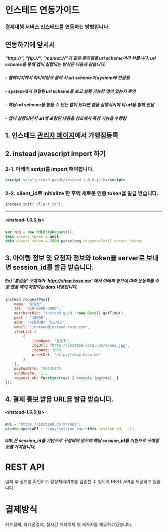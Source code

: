 # 인스테드 연동가이드

### 결제대행 서비스 인스테드를 연동하는 방법입니다.

## 연동하기에 앞서서
##### “http://”, “ftp://”, “market://”과 같은 문자열을 url scheme이라 부릅니다. url scheme을 통해 앱이 실행되는 방식은 다음과 같습니다.

##### - 웹페이지에서 하이퍼링크 클릭 시 url scheme이 system에 전달됨
##### - system에서 전달된 url scheme을 보고 실행 가능한 앱이 있는지 확인
##### - 해당 url scheme을 받을 수 있는 앱이 있다면 앱을 실행시키며 이 url을 함께 전달
##### - 앱이 실행되면서 url에 포함된 내용을 참조해서 특정 기능을 수행함

## 1. 인스테드 [관리자 페이지](http://insteadadmin.hssa.me)에서 가맹점등록

## 2. instead javascript import 하기

### 2-1. 아래의 script를 import 해야합니다.
```html
<script src="instead-guide/instead-1.0.0.js"></script>
```

### 2-2. client_id로 initialize 한 후에 새로운 인증 token을 발급 받습니다.
```javascript
instead.init('client_id');
```
<hr/>

##### <instead-1.0.0.js>

```javascript
var req = new XMLHttpRequest();
this.access_token = null;
this.access_token = JSON.parse(req.responseText).access_token;
```

## 3. 아이템 정보 및 요청자 정보와 token을 server로 보내면 session_id를 발급 받습니다.

##### Ex) '홍길동' 구매자가 'http://shop.hssa.me' 에서 아래의 정보에 따라 운동화를 주문 했을 때의 저장되는 data 내용입니다.

```javascript
instead.requestPay({ 
    name: "홍길동", 
    tel: "010-0000-0000", 
    merchantUid: "instead_guid_"+new Date().getTime(), 
    post : "10000", 
    addr: "서울특별시 인스테드", 
    email: "instead@instead-corp.com", 
    itemList:[ 
        { 
            itemName: "운동화", 
            imgUrl: "http://instead-corp.com/shoes.jpg", 
            itemAmt: 1000, 
            orderUrl: "http://shop.hssa.me" 
        } 
    ], 
    payEndDttm: 150135478, 
    sandboxYn: '1', 
    request_cb: function(res) { console.log(res); } 
});
```

## 4. 결제 통보 받을 URL을 발급 받습니다.

##### <instead-1.0.0.js>

```javascript
API = "https://instead.co.kr/api";
window.open(API + '/pay?session_id='+this.session_id,...);
```
##### URL은 session_id를 기반으로 구성되어 있으며 해당 session_id를 기반으로 구매정보를 가져옵니다.

# REST API
결제 후 정보를 확인하고 정상처리여부를 검증할 수 있도록 REST API를 제공하고 있습니다.

# 결제방식
카드결제, 휴대폰결제, 실시간 계좌이체
위 세가지를 제공하고있습니다.
